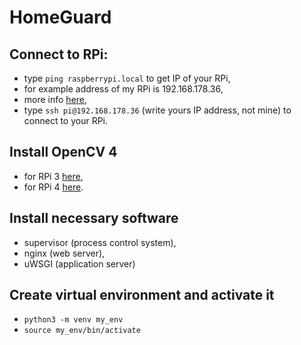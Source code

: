 # HomeGuard

## Connect to RPi:
  * type `ping raspberrypi.local` to get IP of your RPi,
  * for example address of my RPi is 192.168.178.36,
  * more info [here](https://www.raspberrypi.org/documentation/remote-access/ip-address.md),
  * type `ssh pi@192.168.178.36` (write yours IP address, not mine) to connect to your RPi.
  
## Install OpenCV 4
  * for RPi 3 [here](https://www.pyimagesearch.com/2018/09/26/install-opencv-4-on-your-raspberry-pi/),
  * for RPi 4 [here](https://www.pyimagesearch.com/2019/09/16/install-opencv-4-on-raspberry-pi-4-and-raspbian-buster/).
  
## Install necessary software
 * supervisor (process control system),
 * nginx (web server),
 * uWSGI (application server)

## Create virtual environment and activate it
  * `python3 -m venv my_env`
  * `source my_env/bin/activate`
